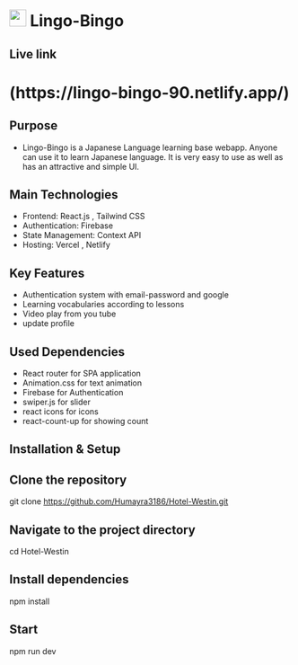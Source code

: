 

# <img src="https://www.global.hokudai.ac.jp/wp-content/uploads/2012/11/nihongo.jpg" width="30px" height></img> Lingo-Bingo


## Live link
<h1>(https://lingo-bingo-90.netlify.app/)</h1>


## Purpose
- Lingo-Bingo is a Japanese Language learning base webapp. Anyone can use it to learn Japanese language. It is very easy to use as well as has an attractive and simple UI.  



## Main Technologies 
- Frontend: React.js , Tailwind CSS   
- Authentication: Firebase   
- State Management:  Context API   
- Hosting: Vercel , Netlify 
  


## Key Features
- Authentication system with email-password and google
- Learning vocabularies according to lessons
- Video play from you tube
- update profile


## Used Dependencies
- React router for SPA application 
- Animation.css for text animation
- Firebase for Authentication
- swiper.js for slider
- react icons for icons
- react-count-up for showing count

##  Installation & Setup  

## Clone the repository
git clone https://github.com/Humayra3186/Hotel-Westin.git

## Navigate to the project directory
cd Hotel-Westin

## Install dependencies
npm install

## Start 
npm run dev
  
  


 



